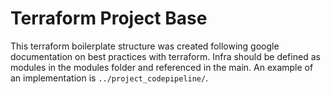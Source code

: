 # Terraform Project Base
This terraform boilerplate structure was created following google documentation on best practices with terraform. Infra should be defined as modules in the modules folder and referenced in the main. An example of an implementation is `../project_codepipeline/`.